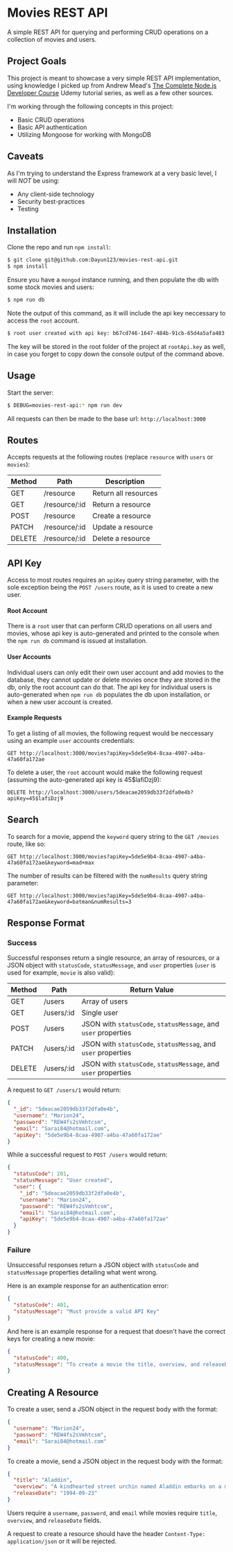 # Movies REST API

A simple REST API for querying and performing CRUD operations on a collection of movies and users. 

## Project Goals

This project is meant to showcase a very simple REST API implementation, using knowledge I picked up from Andrew Mead's [The Complete Node.js Developer Course](https://www.udemy.com/course/the-complete-nodejs-developer-course-2/) Udemy tutorial series, as well as a few other sources.

I'm working through the following concepts in this project:

- Basic CRUD operations
- Basic API authentication
- Utilizing Mongoose for working with MongoDB

## Caveats

As I'm trying to understand the Express framework at a very basic level, I will *NOT* be using:

- Any client-side technology
- Security best-practices
- Testing

## Installation

Clone the repo and run `npm install`:

```bash
$ git clone git@github.com:Dayun123/movies-rest-api.git
$ npm install
```

Ensure you have a `mongod` instance running, and then populate the db with some stock movies and users:

```bash
$ npm run db
```

Note the output of this command, as it will include the api key neccessary to access the `root` account.

```bash
$ root user created with api key: b67cd746-1647-484b-91cb-65d4a5afa483
```

The key will be stored in the root folder of the project at `rootApi.key` as well, in case you forget to copy down the console output of the command above.

## Usage

Start the server:

```bash
$ DEBUG=movies-rest-api:* npm run dev
```

All requests can then be made to the base url: `http://localhost:3000`

## Routes

Accepts requests at the following routes (replace `resource` with `users` or `movies`):

|  Method | Path          | Description           |
| --------| ------------- | ----------------------|
| GET     | /resource     | Return all resources  |
| GET     | /resource/:id | Return a resource     |
| POST    | /resource     | Create a resource     |
| PATCH   | /resource/:id | Update a resource     |
| DELETE  | /resource/:id | Delete a resource     |

## API Key

Access to most routes requires an `apiKey` query string parameter, with the sole exception being the `POST /users` route, as it is used to create a new user. 

#### Root Account

There is a `root` user that can perform CRUD operations on all users and movies, whose api key is auto-generated and printed to the console when the `npm run db` command is issued at installation. 

#### User Accounts

Individual users can only edit their own user account and add movies to the database, they cannot update or delete movies once they are stored in the db, only the root account can do that. The api key for individual users is auto-generated when `npm run db` populates the db upon installation, or when a new user account is created.

#### Example Requests

To get a listing of all movies, the following request would be neccessary using an example `user` accounts credentials:

`GET http://localhost:3000/movies?apiKey=5de5e9b4-8caa-4907-a4ba-47a60fa172ae`

To delete a user, the `root` account would make the following request (assuming the auto-generated api key is 45$lafiDzj9):

`DELETE http://localhost:3000/users/5deacae2059db33f2dfa0e4b?apiKey=45$lafiDzj9`

## Search

To search for a movie, append the `keyword` query string to the `GET /movies` route, like so:

`GET http://localhost:3000/movies?apiKey=5de5e9b4-8caa-4907-a4ba-47a60fa172ae&keyword=mad+max`

The number of results can be filtered with the `numResults` query string parameter:

`GET http://localhost:3000/movies?apiKey=5de5e9b4-8caa-4907-a4ba-47a60fa172ae&keyword=batman&numResults=3`

## Response Format

### Success

Successful responses return a single resource, an array of resources, or a JSON object with `statusCode`, `statusMessage`, and `user` properties (`user` is used for example, `movie` is also valid):

|  Method | Path          | Return Value                                |
| --------| ------------- | --------------------------------------------|
| GET     | /users        | Array of users                              | 
| GET     | /users/:id    | Single user                                 |
| POST    | /users        | JSON with `statusCode`, `statusMessage`, and `user` properties  |
| PATCH   | /users/:id    | JSON with `statusCode`, `statusMessag`, and `user` properties   |
| DELETE  | /users/:id    | JSON with `statusCode`, `statusMessage`, and `user` properties  |

A request to `GET /users/1` would return:

```json
{
  "_id": "5deacae2059db33f2dfa0e4b",
  "username": "Marion24",
  "password": "REW4fs2sVmhtcsm",
  "email": "Sarai84@hotmail.com",
  "apiKey": "5de5e9b4-8caa-4907-a4ba-47a60fa172ae"
}
```

While a successful request to `POST /users` would return:

```json
{
  "statusCode": 201,
  "statusMessage": "User created",
  "user": {
    "_id": "5deacae2059db33f2dfa0e4b",
    "username": "Marion24",
    "password": "REW4fs2sVmhtcsm",
    "email": "Sarai84@hotmail.com",
    "apiKey": "5de5e9b4-8caa-4907-a4ba-47a60fa172ae"
  }
}
```

### Failure

Unsuccessful responses return a JSON object with `statusCode` and `statusMessage` properties detailing what went wrong.

Here is an example response for an authentication error:

```json
{
  "statusCode": 401,
  "statusMessage": "Must provide a valid API Key"
}
```

And here is an example response for a request that doesn't have the correct keys for creating a new movie:

```json
{
  "statusCode": 400,
  "statusMessage": "To create a movie the title, overview, and releaseDate keys are required"
}
```

## Creating A Resource

To create a user, send a JSON object in the request body with the format:

```json
{
  "username": "Marion24",
  "password": "REW4fs2sVmhtcsm",
  "email": "Sarai84@hotmail.com"
}
```

To create a movie, send a JSON object in the request body with the format:

```json
{
  "title": "Aladdin",
  "overview": "A kindhearted street urchin named Aladdin embarks on a magical adventure after finding a lamp that releases a wisecracking genie while a power-hungry Grand Vizier vies for the same lamp that has the power to make their deepest wishes come true.",
  "releaseDate": "1994-09-23"
}
```

Users require a `username`, `password`, and `email` while movies require `title`, `overview`, and `releaseDate` fields.

A request to create a resource should have the header `Content-Type: application/json` or it will be rejected.